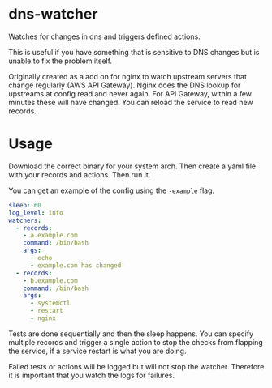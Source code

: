 # dns-watcher

Watches for changes in dns and triggers defined actions.

This is useful if you have something that is sensitive to DNS changes but is unable to fix the problem itself.

Originally created as a add on for nginx to watch upstream servers that change regularly (AWS API Gateway).
Nginx does the DNS lookup for upstreams at config read and never again. For API Gateway, within a few minutes these will have changed.
You can reload the service to read new records.

# Usage

Download the correct binary for your system arch. Then create a yaml file with your records and actions. Then run it.

You can get an example of the config using the `-example` flag.

```yaml
sleep: 60
log_level: info
watchers:
  - records: 
    - a.example.com
    command: /bin/bash
    args:
      - echo
      - example.com has changed!
  - records: 
    - b.example.com
    command: /bin/bash
    args:
      - systemctl
      - restart
      - nginx
```

Tests are done sequentially and then the sleep happens.
You can specify multiple records and trigger a single action to stop the checks from flapping the service, if a service restart is what you are doing.

Failed tests or actions will be logged but will not stop the watcher. Therefore it is important that you watch the logs for failures.